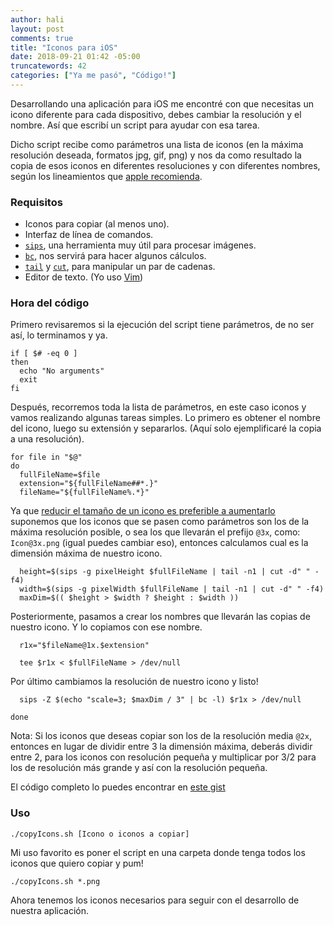 ```yaml
---
author: hali
layout: post
comments: true
title: "Iconos para iOS"
date: 2018-09-21 01:42 -05:00
truncatewords: 42
categories: ["Ya me pasó", "Código!"]
---
```


Desarrollando una aplicación para iOS me encontré con que necesitas un icono diferente para cada dispositivo, debes
cambiar la resolución y el nombre. Así que escribí un script para ayudar con esa tarea.

Dicho script recibe como parámetros una lista de iconos (en la máxima resolución deseada, formatos jpg, gif, png) y
nos da como resultado la copia de esos iconos en diferentes resoluciones y con diferentes nombres, según los
lineamientos que [apple recomienda](https://developer.apple.com/library/archive/qa/qa1686/_index.html).

### Requisitos
- Iconos para copiar (al menos uno).
- Interfaz de línea de comandos.
- [`sips`](https://ss64.com/osx/sips.html), una herramienta muy útil para procesar imágenes.
- [`bc`](https://www.gnu.org/software/bc/manual/html_mono/bc.html), nos servirá para hacer algunos cálculos.
- [`tail`](http://man7.org/linux/man-pages/man1/tail.1.html) y [`cut`](https://linux.die.net/man/1/cut), para
  manipular un par de cadenas.
- Editor de texto. (Yo uso [Vim](https://www.vim.org))

### Hora del código
Primero revisaremos si la ejecución del script tiene parámetros, de no ser así, lo terminamos y ya.

```
if [ $# -eq 0 ]
then
  echo "No arguments"
  exit
fi
```

Después, recorremos toda la lista de parámetros, en este caso iconos y vamos realizando algunas tareas simples.
Lo primero es obtener el nombre del icono, luego su extensión y separarlos.
(Aquí solo ejemplificaré la copia a una resolución).

```
for file in "$@"
do
  fullFileName=$file
  extension="${fullFileName##*.}"
  fileName="${fullFileName%.*}"
```

Ya que [reducir el tamaño de un icono es preferible a
aumentarlo](https://helpx.adobe.com/es/photoshop/kb/advanced-cropping-resizing-resampling-photoshop.html) suponemos
que los iconos que se pasen como parámetros son los de la máxima resolución posible, o sea los que llevarán el
prefijo `@3x`, como: `Icon@3x.png` (igual puedes cambiar eso), entonces calculamos cual es la dimensión máxima de
nuestro icono.

```
  height=$(sips -g pixelHeight $fullFileName | tail -n1 | cut -d" " -f4)
  width=$(sips -g pixelWidth $fullFileName | tail -n1 | cut -d" " -f4)
  maxDim=$(( $height > $width ? $height : $width ))
```

Posteriormente, pasamos a crear los nombres que llevarán las copias de nuestro icono. Y lo copiamos con ese nombre.

```
  r1x="$fileName@1x.$extension"

  tee $r1x < $fullFileName > /dev/null
```

Por último cambiamos la resolución de nuestro icono y listo!

```
  sips -Z $(echo "scale=3; $maxDim / 3" | bc -l) $r1x > /dev/null

done
```

Nota: Si los iconos que deseas copiar son los de la resolución media `@2x`, entonces en lugar de dividir entre 3 la
dimensión máxima, deberás dividir entre 2, para los iconos con resolución pequeña y multiplicar por 3/2 para los de
resolución más grande y así con la resolución pequeña.

El código completo lo puedes encontrar en [este
gist](https://gist.github.com/halivert/32650fcbc9f4b12cfabc94cdb4a32eed)

### Uso
```
./copyIcons.sh [Icono o iconos a copiar]
```

Mi uso favorito es poner el script en una carpeta donde tenga todos los iconos que quiero copiar y pum!

```
./copyIcons.sh *.png
```

Ahora tenemos los iconos necesarios para seguir con el desarrollo de nuestra aplicación.

